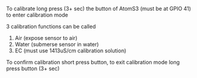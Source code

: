 To calibrate long press (3+ sec) the button of AtomS3 (must be at GPIO 41) to enter calibration mode

3 calibration functions can be called

1. Air (expose sensor to air)
2. Water (submerse sensor in water)
3. EC (must use 1413uS/cm calibration solution)


To confirm calibration short press button, to exit calibration mode long press button (3+ sec)